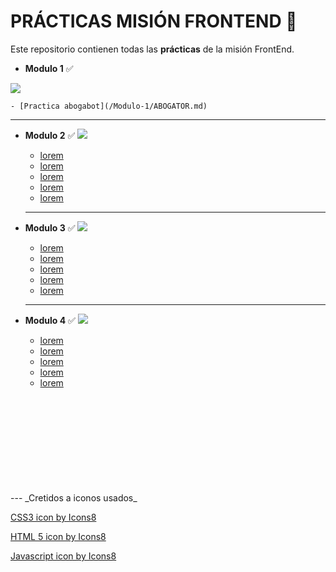  

# PRÁCTICAS MISIÓN FRONTEND 🚀
Este repositorio contienen todas las **prácticas** de la misión FrontEnd.  

- **Modulo 1** ✅ 
<img src="https://img.icons8.com/color/48/000000/vector.png"/>

    - [Practica abogabot](/Modulo-1/ABOGATOR.md)
  ---

- **Modulo 2** ✅ 
  <img src="https://img.icons8.com/color/48/000000/html-5--v1.png"/>

    - [lorem]()
    - [lorem]()
    - [lorem]()
    - [lorem]()
    - [lorem]()  
  ---
  
- **Modulo 3** ✅ 
    <img src="https://img.icons8.com/color/48/000000/css3.png"/>
  
    - [lorem]()
    - [lorem]()
    - [lorem]()
    - [lorem]()
    - [lorem]()
  ---
- **Modulo 4** ✅
    <img src="https://img.icons8.com/color/48/000000/javascript--v1.png"/>
    - [lorem]()
    - [lorem]()
    - [lorem]()
    - [lorem]()
    - [lorem]()
<br/>
<br/>
<br/>
<br/>
<br/>
<br/>
<br/>
<br/>
<br/>
---
_Cretidos a iconos usados_

<a target="_blank" href="https://icons8.com/icon/21278/css3">CSS3 icon by Icons8</a>  

<a target="_blank" href="https://icons8.com/icon/20909/html-5">HTML 5 icon by Icons8</a>

<a target="_blank" href="https://icons8.com/icon/108784/javascript">Javascript icon by Icons8</a>